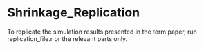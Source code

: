 # Shrinkage_Replication
To replicate the simulation results presented in the term paper, run replication_file.r or the relevant parts only.
